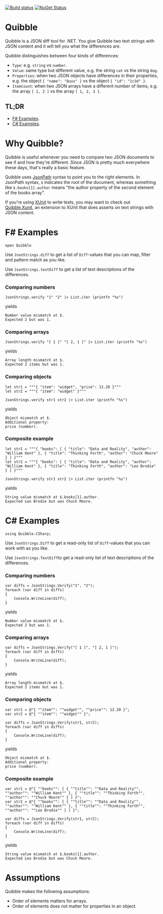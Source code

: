 [![Build status](https://ci.appveyor.com/api/projects/status/0v6946lhh480cgbk?svg=true)](https://ci.appveyor.com/project/NRKOpensource/quibble)
[![NuGet Status](https://img.shields.io/nuget/v/Quibble.svg?style=flat)](https://www.nuget.org/packages/Quibble/)

# Quibble

Quibble is a JSON diff tool for .NET. You give Quibble two text strings with JSON content and it will tell you what the differences are. 

Quibble distinguishes between four kinds of differences: 

* `Type`: e.g. `string` vs `number`.
* `Value`: same type but different value, e.g. the string `cat` vs the string `dog`.
* `Properties`: when two JSON objects have differences in their properties, e.g. the object `{ "name": "Quux" }` vs the object `{ "id": "1c3d" }`.
* `ItemCount`: when two JSON arrays have a different number of items, e.g. the array `[ 1, 2 ]` vs the array `[ 1, 2, 3 ]`.

## TL;DR

* [F# Examples](#f-examples).
* [C# Examples](#c-examples).

# Why Quibble?

Quibble is useful whenever you need to compare two JSON documents to see if and how they're different. Since JSON is pretty much everywhere these days, that's really a basic feature.

Quibble uses [JsonPath](https://goessner.net/articles/JsonPath/) syntax to point you to the right elements. In JsonPath syntax, `$` indicates the root of the document, whereas something like `$.books[1].author` means "the author property of the second element of the books array".

If you're using [XUnit](https://xunit.net/) to write tests, you may want to check out [Quibble.Xunit](https://github.com/nrkno/json-quibble-xunit), an extension to XUnit that does asserts on text strings with JSON content.

# F# Examples

```
open Quibble
```

Use `JsonStrings.diff` to get a list of `Diff`-values that you can map, filter and pattern match as you like.

Use `JsonStrings.textDiff` to get a list of text descriptions of the differences.

### Comparing numbers

```
JsonStrings.verify "1" "2" |> List.iter (printfn "%s")
```

yields

```
Number value mismatch at $.
Expected 2 but was 1.
```

### Comparing arrays

```
JsonStrings.verify "[ 1 ]" "[ 2, 1 ]" |> List.iter (printfn "%s")
```

yields

```
Array length mismatch at $.
Expected 2 items but was 1.
```

### Comparing objects

```
let str1 = """{ "item": "widget", "price": 12.20 }"""
let str2 = """{ "item": "widget" }"""

JsonStrings.verify str1 str2 |> List.iter (printfn "%s")
```

yields

```
Object mismatch at $.
Additional property:
price (number).
```

### Composite example

```
let str1 = """{ "books": [ { "title": "Data and Reality", "author": "William Kent" }, { "title": "Thinking Forth", "author": "Chuck Moore" } ] }"""
let str2 = """{ "books": [ { "title": "Data and Reality", "author": "William Kent" }, { "title": "Thinking Forth", "author": "Leo Brodie" } ] }"""

JsonStrings.verify str1 str2 |> List.iter (printfn "%s")
```

yields

```
String value mismatch at $.books[1].author.
Expected Leo Brodie but was Chuck Moore.
```

# C# Examples

```
using Quibble.CSharp;
```

Use `JsonStrings.Diff` to get a read-only list of `Diff`-values that you can work with as you like.

Use `JsonStrings.TextDiff`to get a read-only list of text descriptions of the differences.

### Comparing numbers

```
var diffs = JsonStrings.Verify("1", "2");
foreach (var diff in diffs)
{
    Console.WriteLine(diff);
}
```

yields

```
Number value mismatch at $.
Expected 2 but was 1.
```

### Comparing arrays

```
var diffs = JsonStrings.Verify("[ 1 ]", "[ 2, 1 ]");
foreach (var diff in diffs)
{
    Console.WriteLine(diff);
}
```

yields

```
Array length mismatch at $.
Expected 2 items but was 1.
```

### Comparing objects

```
var str1 = @"{ ""item"": ""widget"", ""price"": 12.20 }";
var str2 = @"{ ""item"": ""widget"" }";

var diffs = JsonStrings.Verify(str1, str2);
foreach (var diff in diffs)
{
    Console.WriteLine(diff);
}
```

yields

```
Object mismatch at $.
Additional property:
price (number).
```

### Composite example

```
var str1 = @"{ ""books"": [ { ""title"": ""Data and Reality"", ""author"": ""William Kent"" }, { ""title"": ""Thinking Forth"", ""author"": ""Chuck Moore"" } ] }";
var str2 = @"{ ""books"": [ { ""title"": ""Data and Reality"", ""author"": ""William Kent"" }, { ""title"": ""Thinking Forth"", ""author"": ""Leo Brodie"" } ] }";

var diffs = JsonStrings.Verify(str1, str2);
foreach (var diff in diffs)
{
    Console.WriteLine(diff);
}
```

yields

```
String value mismatch at $.books[1].author.
Expected Leo Brodie but was Chuck Moore.
```

# Assumptions

Quibble makes the following assumptions: 
* Order of elements matters for arrays.
* Order of elements does not matter for properties in an object.
